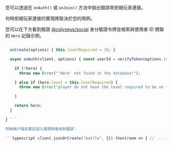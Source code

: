 您可以透過在 `onAuth()` 或 `onJoin()` 方法中拋出錯誤來拒絕玩家連接。

何時拒絕玩家連接的實現將取決於您的用例。

您可以在下方看到驗證 [@colyseus/social](/tools/colyseus-social/#server-side-api) 身分驗證令牌並檢索與使用者 ID 關聯的 `Hero` 記錄示例。

```typescript export class BattleRoom extends Room {

  onCreate(options) { this.levelRequired = 10; }

  async onAuth(client, options) { const userId = verifyToken(options.token).\_id; const hero = await Hero.findOne({ userId });

    if (!hero) {
      throw new Error("'Hero' not found in the database!");

    } else if (hero.level < this.levelRequired) {
      throw new Error("player do not have the level required to be on this room.");

    }

    return hero;
  }

} ```

然後用戶端在嘗試加入房間時會收到錯誤：

```typescript client.joinOrCreate("battle", {}).then(room => { // ... }).catch(e => { console.log(e) // "'Hero' not found in the database!" }) ```